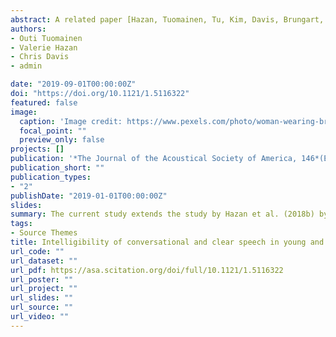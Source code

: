 ```yaml
---
abstract: A related paper [Hazan, Tuomainen, Tu, Kim, Davis, Brungart, and Sheffield. (2018b). Hear. Res. 369, 33–41] showed that, for young adult listeners, speech produced by older adults was less intelligible than the speech of young adults but both talker groups improved the intelligibility of their speech via clear speech modifications. Here, this study was extended to include older listeners with/without presbycusis. The results showed that for older listeners, speech produced by older adults was less intelligible than the speech of young adults and scores improved in the clear speech condition. The best predictor of intelligibility was the amount of energy in the mid-frequency range of the spectrum.
authors:
- Outi Tuomainen
- Valerie Hazan
- Chris Davis
- admin

date: "2019-09-01T00:00:00Z"
doi: "https://doi.org/10.1121/1.5116322"
featured: false
image: 
  caption: 'Image credit: https://www.pexels.com/photo/woman-wearing-brown-overall-2050999/'
  focal_point: ""
  preview_only: false
projects: []
publication: '*The Journal of the Acoustical Society of America, 146*(EL28)'
publication_short: ""
publication_types:
- "2"
publishDate: "2019-01-01T00:00:00Z"
slides: 
summary: The current study extends the study by Hazan et al. (2018b) by investigating the perception of the same speech materials for OA listeners with and without mild presbycusis.
tags:
- Source Themes
title: Intelligibility of conversational and clear speech in young and older talkers as perceived by young and older listeners
url_code: ""
url_dataset: ""
url_pdf: https://asa.scitation.org/doi/full/10.1121/1.5116322
url_poster: ""
url_project: ""
url_slides: ""
url_source: ""
url_video: ""
---
```

